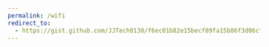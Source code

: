 ```yaml
---
permalink: /wifi
redirect_to:
  - https://gist.github.com/JJTech0130/f6ec01b82e15becf89fa15b86f3d06cf
---
```

